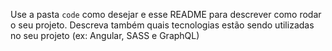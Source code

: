 Use a pasta `code` como desejar e esse README para descrever como rodar o seu projeto.
Descreva também quais tecnologias estão sendo utilizadas no seu projeto (ex: Angular, SASS e GraphQL)